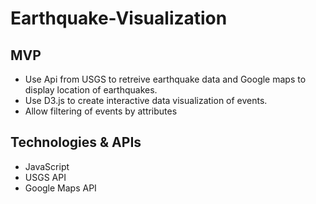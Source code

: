# Earthquake-Visualization

## MVP
- Use Api from USGS to retreive earthquake data and Google maps to display location of earthquakes.
- Use D3.js to create interactive data visualization of events.
- Allow filtering of events by attributes 


## Technologies & APIs
- JavaScript
- USGS API
- Google Maps API
